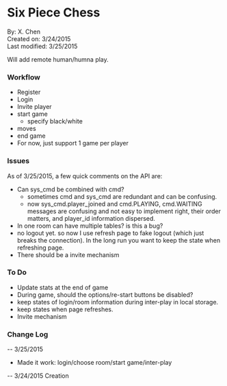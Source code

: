 
<h1>Six Piece Chess</h1>

By: X. Chen  
Created on: 3/24/2015  
Last modified: 3/25/2015

Will add remote human/humna play.


<h3>Workflow</h3>

- Register
- Login
- Invite player
- start game
  - specify black/white
- moves
- end game
- For now, just support 1 game per player


<h3>Issues</h3>

As of 3/25/2015, a few quick comments on the API are:

- Can sys_cmd be combined with cmd?
  - sometimes cmd and sys_cmd are redundant and can be confusing.
  - now sys_cmd.player_joined and cmd.PLAYING, cmd.WAITING messages are confusing and not easy
    to implement right, their order matters, and player_id information dispersed.
- In one room can have multiple tables? is this a bug?
- no logout yet. so now I use refresh page to fake logout (which just breaks the connection).
  In the long run you want to keep the state when refreshing page.
- There should be a invite mechanism


<h3>To Do</h3>

- Update stats at the end of game
- During game, should the options/re-start buttons be disabled?
- keep states of login/room information during inter-play in local storage.
- keep states when page refreshes.
- Invite mechanism


<h3>Change Log</h3>

-- 3/25/2015
* Made it work: login/choose room/start game/inter-play

-- 3/24/2015
Creation
